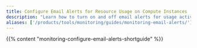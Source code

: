 ```yaml
---
title: Configure Email Alerts for Resource Usage on Compute Instances
description: "Learn how to turn on and off email alerts for usage activity on various Compute Instance resources, such as CPU usage."
aliases: ['/products/tools/monitoring/guides/monitoring-email-alerts/']
---
```


{{% content "monitoring-configure-email-alerts-shortguide" %}}